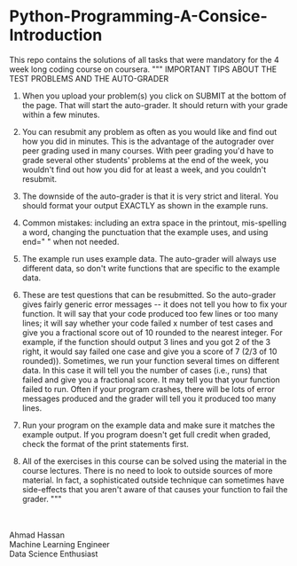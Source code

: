 # Python-Programming-A-Consice-Introduction
This repo contains the solutions of all tasks that were mandatory for the 4 week long coding course on coursera.
"""
     IMPORTANT TIPS ABOUT THE TEST PROBLEMS AND THE AUTO-GRADER

1) When you upload your problem(s) you click on SUBMIT at the bottom of the 
page.  That will start the auto-grader.  It should return with your grade
within a few minutes. 
 
2) You can resubmit any problem as often as you would like and find out how
you did in minutes. This is the advantage of the autograder over peer grading 
used in many courses. With peer grading you'd have to grade several other 
students' problems at the end of the week, you wouldn't find out how you did 
for at least a week, and you couldn't resubmit.  

3) The downside of the auto-grader is that it is very strict and literal. You
should format your output EXACTLY as shown in the example runs.

4) Common mistakes: including an extra space in the printout, mis-spelling a
word, changing the punctuation that the example uses, and using end=" " when 
not needed. 

5) The example run uses example data.  The auto-grader will always use 
different data, so don't write functions that are specific to the example data.

6) These are test questions that can be resubmitted.  So the auto-grader gives
fairly generic error messages -- it does not tell you how to fix your function.
It will say that your code produced too few lines or too many lines; it will 
say whether your code failed x number of test cases and give you a fractional
score out of 10 rounded to the nearest integer. For example, if the function 
should output 3 lines and you got 2 of the 3 right, it would say failed one 
case and give you a score of 7 (2/3 of 10 rounded)).  Sometimes, we run your
function several times on different data.  In this case it will tell you the 
number of cases (i.e., runs) that failed and give you a fractional score. It 
may tell you that your function failed to run. Often if your program crashes, 
there will be lots of error messages produced and the grader will tell you it 
produced too many lines.  

7) Run your program on the example data and make sure it matches the example 
output.  If you program doesn't get full credit when graded, check the format
of the print statements first.  

8) All of the exercises in this course can be solved using the material in the
course lectures.  There is no need to look to outside sources of more material.
In fact, a sophisticated outside technique can sometimes have side-effects that
you aren't aware of that causes your function to fail the grader.
"""
<br/>
<br/>
Ahmad Hassan<br/>
Machine Learning Engineer<br/>
Data Science Enthusiast
